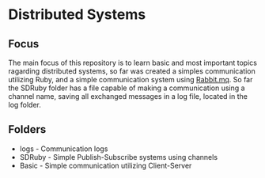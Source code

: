 # Distributed Systems

## Focus
The main focus of this repository is to learn basic and most important topics ragarding distributed systems, so far was created a simples communication utilizing Ruby, and a simple communication system using [Rabbit.mq](https://rabbitmq.com). So far the SDRuby folder has a file capable of making a communication using a channel name, saving all exchanged messages in a log file, located in the log folder.

## Folders
- logs - Communication logs
- SDRuby - Simple Publish-Subscribe systems using channels
- Basic - Simple communication utilizing Client-Server
